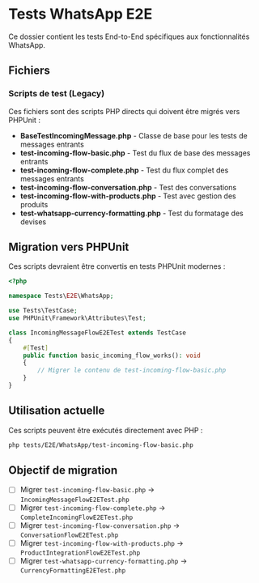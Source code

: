 # Tests WhatsApp E2E

Ce dossier contient les tests End-to-End spécifiques aux fonctionnalités WhatsApp.

## Fichiers

### Scripts de test (Legacy)
Ces fichiers sont des scripts PHP directs qui doivent être migrés vers PHPUnit :

- **BaseTestIncomingMessage.php** - Classe de base pour les tests de messages entrants
- **test-incoming-flow-basic.php** - Test du flux de base des messages entrants
- **test-incoming-flow-complete.php** - Test du flux complet des messages entrants  
- **test-incoming-flow-conversation.php** - Test des conversations
- **test-incoming-flow-with-products.php** - Test avec gestion des produits
- **test-whatsapp-currency-formatting.php** - Test du formatage des devises

## Migration vers PHPUnit

Ces scripts devraient être convertis en tests PHPUnit modernes :

```php
<?php

namespace Tests\E2E\WhatsApp;

use Tests\TestCase;
use PHPUnit\Framework\Attributes\Test;

class IncomingMessageFlowE2ETest extends TestCase
{
    #[Test]
    public function basic_incoming_flow_works(): void
    {
        // Migrer le contenu de test-incoming-flow-basic.php
    }
}
```

## Utilisation actuelle

Ces scripts peuvent être exécutés directement avec PHP :

```bash
php tests/E2E/WhatsApp/test-incoming-flow-basic.php
```

## Objectif de migration

- [ ] Migrer `test-incoming-flow-basic.php` → `IncomingMessageFlowE2ETest.php`
- [ ] Migrer `test-incoming-flow-complete.php` → `CompleteIncomingFlowE2ETest.php`  
- [ ] Migrer `test-incoming-flow-conversation.php` → `ConversationFlowE2ETest.php`
- [ ] Migrer `test-incoming-flow-with-products.php` → `ProductIntegrationFlowE2ETest.php`
- [ ] Migrer `test-whatsapp-currency-formatting.php` → `CurrencyFormattingE2ETest.php`